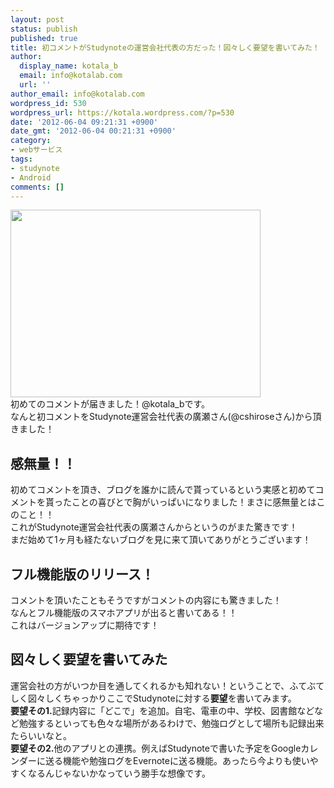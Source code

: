 ```yaml
---
layout: post
status: publish
published: true
title: 初コメントがStudynoteの運営会社代表の方だった！図々しく要望を書いてみた！
author:
  display_name: kotala_b
  email: info@kotalab.com
  url: ''
author_email: info@kotalab.com
wordpress_id: 530
wordpress_url: https://kotala.wordpress.com/?p=530
date: '2012-06-04 09:21:31 +0900'
date_gmt: '2012-06-04 00:21:31 +0900'
category:
- webサービス
tags:
- studynote
- Android
comments: []
---
```

<p><a href="https://kotalab.com/wp-content/uploads/comment_1206041.jpg" target="_blank"><img src="https://kotalab.com/wp-content/uploads/comment_1206041.jpg" alt="" title="comment_120604" width="400" height="300" class="alignnone size-full wp-image-1242" /></a><br />
初めてのコメントが届きました！@kotala_bです。<br />
なんと初コメントをStudynote運営会社代表の廣瀬さん(@cshiroseさん)から頂きました！<br />
<!--more--></p>
<h2>感無量！！</h2>
<p>初めてコメントを頂き、ブログを誰かに読んで貰っているという実感と初めてコメントを貰ったことの喜びとで胸がいっぱいになりました！まさに感無量とはこのこと！！<br />
これがStudynote運営会社代表の廣瀬さんからというのがまた驚きです！<br />
まだ始めて1ヶ月も経たないブログを見に来て頂いてありがとうございます！</p>
<h2>フル機能版のリリース！</h2>
<p>コメントを頂いたこともそうですがコメントの内容にも驚きました！<br />
なんとフル機能版のスマホアプリが出ると書いてある！！<br />
これはバージョンアップに期待です！</p>
<h2>図々しく要望を書いてみた</h2>
<p>運営会社の方がいつか目を通してくれるかも知れない！ということで、ふてぶてしく図々しくちゃっかりここでStudynoteに対する<strong>要望</strong>を書いてみます。<br />
<strong>要望その1.</strong>記録内容に「どこで」を追加。自宅、電車の中、学校、図書館などなど勉強するといっても色々な場所があるわけで、勉強ログとして場所も記録出来たらいいなと。<br />
<strong>要望その2.</strong>他のアプリとの連携。例えばStudynoteで書いた予定をGoogleカレンダーに送る機能や勉強ログをEvernoteに送る機能。あったら今よりも使いやすくなるんじゃないかなっていう勝手な想像です。</p>
